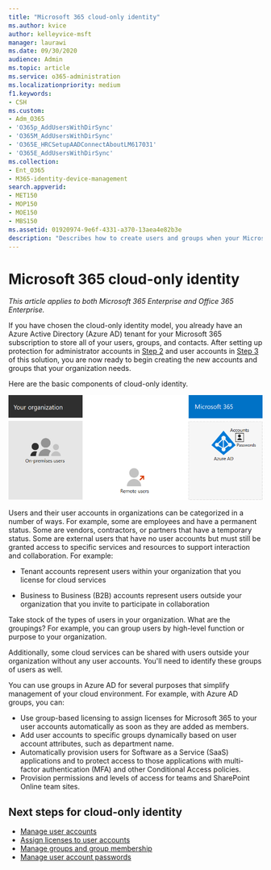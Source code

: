 ```yaml
---
title: "Microsoft 365 cloud-only identity"
ms.author: kvice
author: kelleyvice-msft
manager: laurawi
ms.date: 09/30/2020
audience: Admin
ms.topic: article
ms.service: o365-administration
ms.localizationpriority: medium
f1.keywords:
- CSH
ms.custom: 
- Adm_O365
- 'O365p_AddUsersWithDirSync'
- 'O365M_AddUsersWithDirSync'
- 'O365E_HRCSetupAADConnectAboutLM617031'
- 'O365E_AddUsersWithDirSync'
ms.collection:
- Ent_O365
- M365-identity-device-management
search.appverid:
- MET150
- MOP150
- MOE150
- MBS150
ms.assetid: 01920974-9e6f-4331-a370-13aea4e82b3e
description: "Describes how to create users and groups when your Microsoft 365 subscription is using cloud-only identity."
---
```


# Microsoft 365 cloud-only identity

*This article applies to both Microsoft 365 Enterprise and Office 365 Enterprise.*

If you have chosen the cloud-only identity model, you already have an Azure Active Directory (Azure AD) tenant for your Microsoft 365 subscription to store all of your users, groups, and contacts. After setting up protection for administrator accounts in [Step 2](protect-your-global-administrator-accounts.md) and user accounts in [Step 3](microsoft-365-secure-sign-in.md) of this solution, you are now ready to begin creating the new accounts and groups that your organization needs.

Here are the basic components of cloud-only identity.
 
![The basic components of cloud-only identity.](../media/about-microsoft-365-identity/cloud-only-identity.png)

Users and their user accounts in organizations can be categorized in a number of ways. For example, some are employees and have a permanent status. Some are vendors, contractors, or partners that have a temporary status. Some are external users that have no user accounts but must still be granted access to specific services and resources to support interaction and collaboration. For example:

- Tenant accounts represent users within your organization that you license for cloud services

- Business to Business (B2B) accounts represent users outside your organization that you invite to participate in collaboration

Take stock of the types of users in your organization. What are the groupings? For example, you can group users by high-level function or purpose to your organization.

Additionally, some cloud services can be shared with users outside your organization without any user accounts. You'll need to identify these groups of users as well.

You can use groups in Azure AD for several purposes that simplify management of your cloud environment. For example, with Azure AD groups, you can:

- Use group-based licensing to assign licenses for Microsoft 365 to your user accounts automatically as soon as they are added as members.
- Add user accounts to specific groups dynamically based on user account attributes, such as department name.
- Automatically provision users for Software as a Service (SaaS) applications and to protect access to those applications with multi-factor authentication (MFA) and other Conditional Access policies.
- Provision permissions and levels of access for teams and SharePoint Online team sites.

## Next steps for cloud-only identity

- [Manage user accounts](manage-microsoft-365-accounts.md)
- [Assign licenses to user accounts](assign-licenses-to-user-accounts.md)
- [Manage groups and group membership](manage-microsoft-365-groups.md)
- [Manage user account passwords](manage-microsoft-365-passwords.md)
